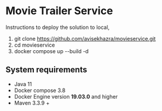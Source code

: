 # Movie Trailer Service

Instructions to deploy the solution to local,

1. git clone https://github.com/avisekhazra/movieservice.git
2. cd movieservice
3. docker compose up --build -d

## System requirements

- Java 11
- Docker compose 3.8
- Docker Engine version **19.03.0** and higher
- Maven 3.3.9 +

